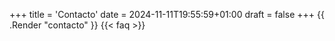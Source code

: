 +++
title = 'Contacto'
date = 2024-11-11T19:55:59+01:00
draft = false
+++
{{ .Render "contacto" }}
{{< faq >}}